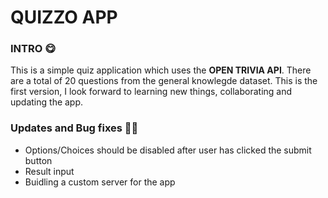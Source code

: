 <h1>QUIZZO APP</h1>

<h3>INTRO 😋</h3>
This is a simple quiz application which uses the <strong>OPEN TRIVIA API</strong>.
There are a total of 20 questions from the general knowlegde dataset. This is the first version, 
I look forward to learning new things, collaborating and updating the app.

<h3>Updates and Bug fixes 🍳🍕</h3>
<ul>
  <li>Options/Choices should be disabled after user has clicked the submit button</li>
  <li>Result input</li>
  <li>Buidling a custom server for the app</li>
</ul>
